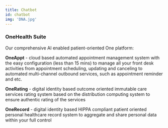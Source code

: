 ```yaml
---
title: Chatbot
id: chatbot
img: 'DNA.jpg'
---
```


### OneHealth Suite

Our comprehensive AI enabled patient-oriented One platform:

**OneAppt** - cloud based automated appointment management system with the easy configuration (less than 15 mins) to manage all your front desk activities from appointment scheduling, updating and canceling to automated multi-channel outbound services, such as appointment reminder and etc.

**OneRating** - digital identity based outcome oriented immutable care services rating system based on the distribution computing system to ensure authentic rating of the services

**OneRecord** - digital identity based HIPPA compliant patient oriented personal healthcare record system to aggregate and share personal data within your full control